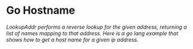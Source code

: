 # Go Hostname

_LookupAddr performs a reverse lookup for the given address, returning a list of names mapping to that address._
_Here is a go lang example that shows how to get a host name for a given ip address._
